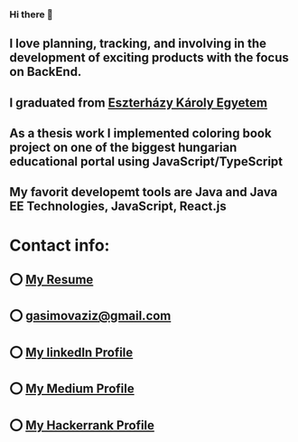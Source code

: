 ### Hi there 👋

<!--
**AZIZGASIMOV94/AZIZGASIMOV94** is a ✨ _special_ ✨ repository because its `README.md` (this file) appears on your GitHub profile.

Here are some ideas to get you started:

- 🔭 I’m currently working on ...
- 🌱 I’m currently learning ...
- 👯 I’m looking to collaborate on ...
- 🤔 I’m looking for help with ...
- 💬 Ask me about ...
- 📫 How to reach me: ...
- 😄 Pronouns: ...
- ⚡ Fun fact: ...
-->

## I love planning, tracking, and involving in the development of exciting products with the focus on BackEnd.

## I graduated from [Eszterházy Károly Egyetem](https://uni-eszterhazy.hu/)

## As a thesis work I implemented coloring book project on one of the biggest hungarian educational portal using JavaScript/TypeScript

## My favorit developemt tools are Java and Java EE Technologies, JavaScript, React.js

# Contact info:
## ⭕ [My Resume](https://azizgasimov94.github.io/resume/)
## ⭕ gasimovaziz@gmail.com
## ⭕ [My linkedIn Profile](https://www.linkedin.com/in/aziz-gasimov/)
## ⭕ [My Medium Profile](https://gasimovaziz.medium.com/)
## ⭕ [My Hackerrank Profile](https://www.hackerrank.com/gasimovaziz)




